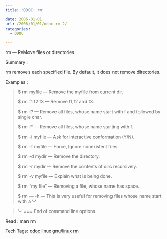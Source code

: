 ```yaml
---
title: 'ODOC: rm'

date: 2006-01-01
url: /2006/01/01/odoc-rm-2/
categories:
  - ODOC

---
```

rm &#8212; ReMove files or directories.

Summary :

rm removes each specified file. By default, it does not remove directories.

Examples :

> $ rm myfile &#8212; Remove the myfile from current dir.
> 
> $ rm f1 f2 f3 &#8212; Remove f1,f2 and f3.
> 
> $ rm f? &#8212; Remove all files, whose name start with f and followed by single char.
> 
> $ rm f* &#8212; Remove all files, whose name starting with f.
> 
> $ rm -i myfile &#8212; Ask for interactive conformation (Y/N).
> 
> $ rm -f myfile &#8212; Force, Ignore nonexistent files.
> 
> $ rm -d mydir &#8212; Remove the directory.
> 
> $ rm -r mydir &#8212; Remove the contents of dirs recursively.
> 
> $ rm -v myfile &#8212; Explain what is being done.
> 
> $ rm &#8220;my file&#8221; &#8212; Removing a file, whose name has space.
> 
> $ rm &#8212; -h &#8212; This is very useful for removing files whose name start with a &#8216;-&#8216;
  
> &#8216;&#8211;&#8216; === End of command line options.

Read : man rm

<div>
  Tech Tags: <a href="http://technorati.com/tag/odoc" rel="tag">odoc</a> linux <a href="http://technorati.com/tag/gnu/linux" rel="tag">gnu/linux</a> <a href="http://technorati.com/tag/rm" rel="tag">rm</a>
</div>
